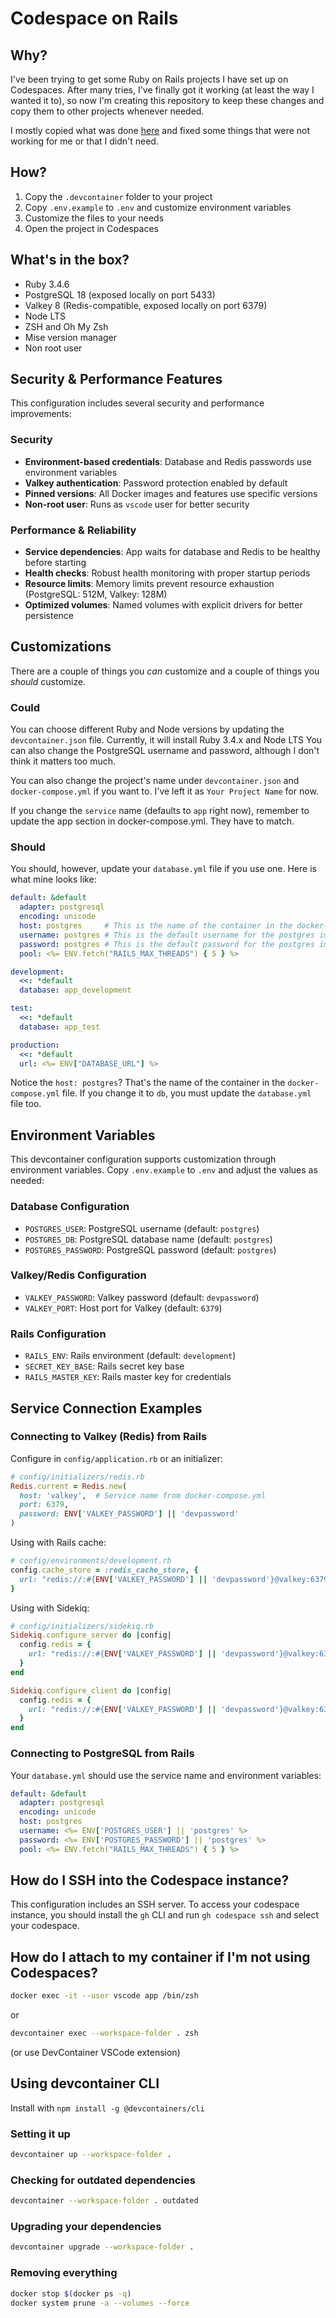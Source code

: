 # Codespace on Rails

## Why?

I've been trying to get some Ruby on Rails projects I have set up on Codespaces. After many tries, I've finally got it working (at least the way I wanted it to), so now I'm creating this repository to keep these changes and copy them to other projects whenever needed.

I mostly copied what was done [here](https://github.com/microsoft/vscode-dev-containers/tree/main/containers/ruby-rails-postgres) and fixed some things that were not working for me or that I didn't need.

## How?

1. Copy the `.devcontainer` folder to your project
2. Copy `.env.example` to `.env` and customize environment variables
3. Customize the files to your needs
4. Open the project in Codespaces

## What's in the box?

- Ruby 3.4.6
- PostgreSQL 18 (exposed locally on port 5433)
- Valkey 8 (Redis-compatible, exposed locally on port 6379)
- Node LTS
- ZSH and Oh My Zsh
- Mise version manager
- Non root user

## Security & Performance Features

This configuration includes several security and performance improvements:

### Security
- **Environment-based credentials**: Database and Redis passwords use environment variables
- **Valkey authentication**: Password protection enabled by default
- **Pinned versions**: All Docker images and features use specific versions
- **Non-root user**: Runs as `vscode` user for better security

### Performance & Reliability
- **Service dependencies**: App waits for database and Redis to be healthy before starting
- **Health checks**: Robust health monitoring with proper startup periods
- **Resource limits**: Memory limits prevent resource exhaustion (PostgreSQL: 512M, Valkey: 128M)
- **Optimized volumes**: Named volumes with explicit drivers for better persistence

## Customizations

There are a couple of things you _can_ customize and a couple of things you _should_ customize.

### Could

You can choose different Ruby and Node versions by updating the `devcontainer.json` file. Currently, it will install Ruby 3.4.x and Node LTS You can also change the PostgreSQL username and password, although I don't think it matters too much.

You can also change the project's name under `devcontainer.json` and `docker-compose.yml` if you want to. I've left it as `Your Project Name` for now.

If you change the `service` name (defaults to `app` right now), remember to update the app section in docker-compose.yml. They have to match.

### Should

You should, however, update your `database.yml` file if you use one. Here is what mine looks like:

```yaml
default: &default
  adapter: postgresql
  encoding: unicode
  host: postgres     # This is the name of the container in the docker-compose.yml file
  username: postgres # This is the default username for the postgres image
  password: postgres # This is the default password for the postgres image
  pool: <%= ENV.fetch("RAILS_MAX_THREADS") { 5 } %>

development:
  <<: *default
  database: app_development

test:
  <<: *default
  database: app_test

production:
  <<: *default
  url: <%= ENV["DATABASE_URL"] %>
```

Notice the `host: postgres`? That's the name of the container in the `docker-compose.yml` file. If you change it to `db`, you must update the `database.yml` file too.

## Environment Variables

This devcontainer configuration supports customization through environment variables. Copy `.env.example` to `.env` and adjust the values as needed:

### Database Configuration
- `POSTGRES_USER`: PostgreSQL username (default: `postgres`)
- `POSTGRES_DB`: PostgreSQL database name (default: `postgres`)
- `POSTGRES_PASSWORD`: PostgreSQL password (default: `postgres`)

### Valkey/Redis Configuration
- `VALKEY_PASSWORD`: Valkey password (default: `devpassword`)
- `VALKEY_PORT`: Host port for Valkey (default: `6379`)

### Rails Configuration
- `RAILS_ENV`: Rails environment (default: `development`)
- `SECRET_KEY_BASE`: Rails secret key base
- `RAILS_MASTER_KEY`: Rails master key for credentials

## Service Connection Examples

### Connecting to Valkey (Redis) from Rails

Configure in `config/application.rb` or an initializer:
```ruby
# config/initializers/redis.rb
Redis.current = Redis.new(
  host: 'valkey',  # Service name from docker-compose.yml
  port: 6379,
  password: ENV['VALKEY_PASSWORD'] || 'devpassword'
)
```

Using with Rails cache:
```ruby
# config/environments/development.rb
config.cache_store = :redis_cache_store, {
  url: "redis://:#{ENV['VALKEY_PASSWORD'] || 'devpassword'}@valkey:6379/0"
}
```

Using with Sidekiq:
```ruby
# config/initializers/sidekiq.rb
Sidekiq.configure_server do |config|
  config.redis = {
    url: "redis://:#{ENV['VALKEY_PASSWORD'] || 'devpassword'}@valkey:6379/0"
  }
end

Sidekiq.configure_client do |config|
  config.redis = {
    url: "redis://:#{ENV['VALKEY_PASSWORD'] || 'devpassword'}@valkey:6379/0"
  }
end
```

### Connecting to PostgreSQL from Rails

Your `database.yml` should use the service name and environment variables:
```yaml
default: &default
  adapter: postgresql
  encoding: unicode
  host: postgres
  username: <%= ENV['POSTGRES_USER'] || 'postgres' %>
  password: <%= ENV['POSTGRES_PASSWORD'] || 'postgres' %>
  pool: <%= ENV.fetch("RAILS_MAX_THREADS") { 5 } %>
```

## How do I SSH into the Codespace instance?

This configuration includes an SSH server. To access your codespace instance, you should install the `gh` CLI and run `gh codespace ssh` and select your codespace.

## How do I attach to my container if I'm not using Codespaces?

```bash
docker exec -it --user vscode app /bin/zsh
```

or

```bash
devcontainer exec --workspace-folder . zsh
```

(or use DevContainer VSCode extension)

## Using devcontainer CLI

Install with `npm install -g @devcontainers/cli`

### Setting it up
```bash
devcontainer up --workspace-folder .
```

### Checking for outdated dependencies

```bash
devcontainer --workspace-folder . outdated
```

### Upgrading your dependencies

```bash
devcontainer upgrade --workspace-folder .
```

### Removing everything

```bash
docker stop $(docker ps -q)
docker system prune -a --volumes --force
```
